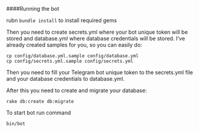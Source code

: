 ####Running the bot

rubn `bundle install` to install required gems

Then you need to create secrets.yml where your bot unique token will be stored and database.yml where database credentials will be stored. I've already created samples for you, so you can easily do:

```
cp config/database.yml.sample config/database.yml
cp config/secrets.yml.sample config/secrets.yml
```

Then you need to fill your Telegram bot unique token to the secrets.yml file and your database credentials to database.yml.

After this you need to create and migrate your database:

```
rake db:create db:migrate
```

To start bot run command

```
bin/bot
```

